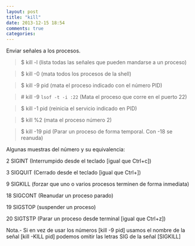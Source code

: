 ```yaml
---
layout: post
title: "kill"
date: 2013-12-15 18:54
comments: true
categories: 
---
```

Enviar señales a los procesos.

>$ kill -l	    (lista todas las señales que pueden mandarse a un proceso) 

>$ kill -0             (mata todos los procesos de la shell) 

>$ kill -9  pid      (mata el proceso indicado con el número PID)

>\# kill -9 `lsof -t -i :22` (Mata el proceso que corre en el puerto 22)

>$ kill -1 pid  (reinicia el servicio indicado en PID) 

>$ kill %2 (mata el proceso número 2)

>$ kill -19 pid  (Parar un proceso de forma temporal. Con -18 se reanuda)

Algunas muestras del número y su equivalencia:

2 SIGINT (Interrumpido desde el teclado [igual que Ctrl+c])

3 SIGQUIT (Cerrado desde el teclado [igual que Ctrl+\])

9 SIGKILL (forzar que uno o varios procesos terminen de forma inmediata)

18 SIGCONT (Reanudar un proceso parado)

19 SIGSTOP (suspender un proceso)

20 SIGTSTP (Parar un proceso desde terminal [igual que Ctrl+z])

Nota.- Si en vez de usar los números [kill -9 pid] usamos el nombre de la señal [kill -KILL pid] podemos omitir las letras SIG de la señal [SIGKILL]

